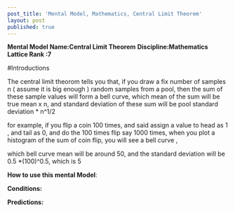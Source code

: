 ```yaml
---
post_title: 'Mental Model, Mathematics, Central Limit Theorem'
layout: post
published: true
---
```


**Mental Model Name:Central Limit Theorem**
**Discipline:Mathematics** 
**Lattice Rank :7**

#Introductions

The central limit theorom tells you that, if you draw a fix number of samples n ( assume it is big enough ) random samples from a pool, then the sum of these sample values will form a bell curve, which mean of the sum will be true mean x n, and standard deviation of these sum will be pool standard deviation * n^1/2

for example, if you flip a coin 100 times, and said assign a value to head as 1 , and tail as 0, and do the 100 times flip say 1000 times, when you plot a histogram of the sum of coin flip, you will see a bell curve ,

which bell curve mean will be around 50, and the standard deviation will be 0.5 *(100)^0.5, which is 5


**__How to use this mental Model__**:


**Conditions:**

**Predictions:**
